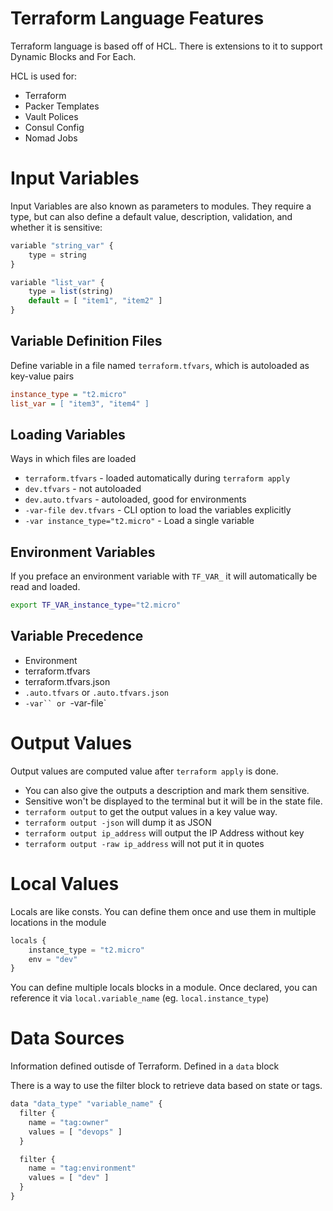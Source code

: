 # Terraform Language Features

Terraform language is based off of HCL. There is extensions to it to support Dynamic Blocks and For Each.

HCL is used for:
- Terraform
- Packer Templates
- Vault Polices
- Consul Config
- Nomad Jobs

# Input Variables

Input Variables are also known as parameters to modules. They require a type, but can also define a default value, description, validation, and whether it is sensitive:

```js
variable "string_var" {
    type = string
}

variable "list_var" {
    type = list(string)
    default = [ "item1", "item2" ]
}
```

## Variable Definition Files

Define variable in a file named `terraform.tfvars`, which is autoloaded as key-value pairs

```ini
instance_type = "t2.micro"
list_var = [ "item3", "item4" ]
```

## Loading Variables

Ways in which files are loaded

- `terraform.tfvars` - loaded automatically during `terraform apply`
- `dev.tfvars` - not autoloaded
- `dev.auto.tfvars` - autoloaded, good for environments
- `-var-file dev.tfvars` - CLI option to load the variables explicitly
- `-var instance_type="t2.micro"` - Load a single variable

## Environment Variables

If you preface an environment variable with `TF_VAR_` it will automatically be read and loaded.

```sh
export TF_VAR_instance_type="t2.micro"
```

## Variable Precedence

- Environment
- terraform.tfvars
- terraform.tfvars.json
- `.auto.tfvars` or `.auto.tfvars.json`
- `-var`` or `-var-file`

# Output Values

Output values are computed value after `terraform apply` is done. 

- You can also give the outputs a description and mark them sensitive. 
- Sensitive won't be displayed to the terminal but it will be in the state file.
- `terraform output` to get the output values in a key value way.
- `terraform output -json` will dump it as JSON
- `terraform output ip_address` will output the IP Address without key
- `terraform output -raw ip_address` will not put it in quotes

# Local Values

Locals are like consts. You can define them once and use them in multiple locations in the module

```js
locals {
    instance_type = "t2.micro"
    env = "dev"
}
```

You can define multiple locals blocks in a module. Once declared, you can reference it via `local.variable_name` (eg. `local.instance_type`)

# Data Sources

Information defined outisde of Terraform. Defined in a `data` block

There is a way to use the filter block to retrieve data based on state or tags.

```js
data "data_type" "variable_name" {
  filter {
    name = "tag:owner"
    values = [ "devops" ]
  }

  filter {
    name = "tag:environment"
    values = [ "dev" ]
  }
}
```

